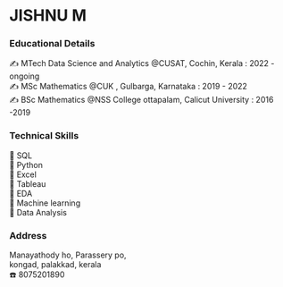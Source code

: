 # JISHNU M

### Educational Details
✍️ MTech Data Science and Analytics @CUSAT, Cochin, Kerala : 2022 - ongoing <br>
✍️ MSc Mathematics @CUK , Gulbarga, Karnataka : 2019 - 2022 <br>
✍️ BSc Mathematics @NSS College ottapalam, Calicut University : 2016 -2019 <br>

### Technical Skills
🤙 SQL <br>
🤙 Python <br>
🤙 Excel <br>
🤙 Tableau <br>
🤙 EDA <br>
🤙 Machine learning <br>
🤙 Data Analysis <br>

### Address
Manayathody ho, Parassery po, <br> kongad, palakkad, kerala <br> ☎️ 8075201890 
